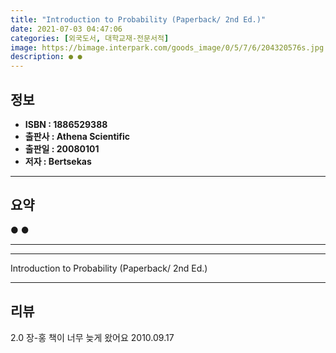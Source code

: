 ```yaml
---
title: "Introduction to Probability (Paperback/ 2nd Ed.)"
date: 2021-07-03 04:47:06
categories: [외국도서, 대학교재-전문서적]
image: https://bimage.interpark.com/goods_image/0/5/7/6/204320576s.jpg
description: ● ●
---
```


## **정보**

- **ISBN : 1886529388**
- **출판사 : Athena Scientific**
- **출판일 : 20080101**
- **저자 : Bertsekas**

------



## **요약**

●  ●  

------



------


Introduction to Probability (Paperback/ 2nd Ed.) 

------


## **리뷰** 

2.0 장-홍 책이 너무 늦게 왔어요 2010.09.17 <br/>